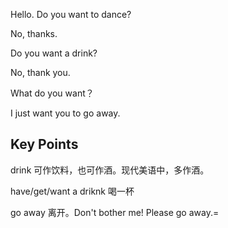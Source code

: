 Hello. Do you want to dance?

No, thanks.

Do you want a drink?

No, thank you.

What do you want？

I just want you to go away.

## Key Points
drink 可作饮料，也可作酒。现代美语中，多作酒。

have/get/want a driknk 喝一杯

go away 离开。Don't bother me! Please go away.=
